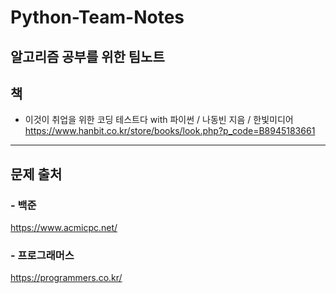 # Python-Team-Notes
알고리즘 공부를 위한 팀노트
--------------------------------------------------------

## 책
- 이것이 취업을 위한 코딩 테스트다 with 파이썬 / 나동빈 지음 / 한빛미디어
https://www.hanbit.co.kr/store/books/look.php?p_code=B8945183661

----------------------------------------------------------
## 문제 출처
### - 백준
https://www.acmicpc.net/
### - 프로그래머스
https://programmers.co.kr/
